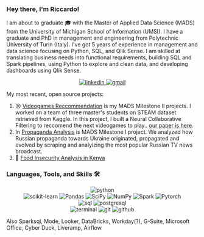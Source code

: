 ### Hey there, I'm Riccardo!

I am about to graduate 🎓 with the Master of Applied Data Science (MADS) from the University of Michigan School of Information (UMSI). I have a graduate and PhD in management and engineering from Polytechnic University of Turin (Italy). I've got 5 years of experience in management and data science focusing on Python, SQL, and Qlik Sense. I am skilled at translating business needs into functional requirements, building SQL and Spark pipelines, using Python to explore and clean data, and developing dashboards using Qlik Sense.

<div align="center">
<a href="https://www.linkedin.com/in/riccardo-ricci-rr/">
<img src="https://img.shields.io/badge/visit%20my%20Linkedin-0A66C2?style=for-the-badge&logo=linkedin&logoColor=white" alt="linkedin" />
</a>
<a href="mailto:riccardo.ricci91.rr@gmail.com">
<img src="https://img.shields.io/badge/email%20me-EA4335?style=for-the-badge&logo=gmail&logoColor=white" alt="gmail" />
</a>
</div>

My most recent, open source projects:

1) 😣 [Videogames Reccommendation](https://github.com) is my MADS Milestone II projects. I worked on a team of three master's students on STEAM dataset retrieved from Kaggle. In this project, I built a Neural Collaborative Filtering to reccomend the next videogames to play..  [our paper is here](https://github.com).
2) In [Propaganda Analysis](https://github.com/) is MADS Milestone I project. We analyzed how Russian propaganda towards Ukraine originated, propagated and evolved by scraping and analyizing the most popular Russian TV news broadcast.
3) 🎒 [Food Insecurity Analysis in Kenya](https://github.com)

### Languages, Tools, and Skills 🛠

<div align="center">
<img src="https://img.shields.io/badge/python-3776AB?style=for-the-badge&logo=python&logoColor=white" alt="python" />
</div>
<div align="center">
<img src='https://img.shields.io/badge/Scikit%20Learn-F7931E?style=for-the-badge&logo=scikit-learn&logoColor=white' alt='scikit-learn' />
<img src='https://img.shields.io/badge/Pandas-150458?style=for-the-badge&logo=pandas&logoColor=white' alt='Pandas' />
<img src='https://img.shields.io/badge/SciPy-8CAAE6?style=for-the-badge&logo=scipy&logoColor=white' alt='SciPy' />
<img src='https://img.shields.io/badge/NumPy-013243?style=for-the-badge&logo=numpy&logoColor=white' alt='NumPy' />
<img src='https://img.shields.io/badge/Apache%20Spark-4479A1?style=for-the-badge&logo=apache-spark&logoColor=white' alt='Spark' />
<img src='https://img.shields.io/badge/Pytorch-EE4C2C?style=for-the-badge&logo=pytorch&logoColor=white' alt='Pytorch' />
</div>
<div align="center">
<img src="https://img.shields.io/badge/SQL-407AFC?style=for-the-badge&logo=icloud&logoColor=white" alt="sql" />
<img src="https://img.shields.io/badge/PostgreSQL-336791?style=for-the-badge&logo=postgresql&logoColor=white" alt="postgresql" />
</div>
<div align="center">
<img src="https://img.shields.io/badge/terminal%20commands-black?style=for-the-badge&logo=windows%20terminal&logoColor=white" alt="terminal" />
<img src="https://img.shields.io/badge/Git-F05032?style=for-the-badge&logo=git&logoColor=white" alt="git" />
<img src="https://img.shields.io/badge/GitHub-100000?style=for-the-badge&logo=github&logoColor=white" alt="github" />
</div>
<div align="center">
</div>

Also Sparksql, Mode, Looker, DataBricks, Workday(?), G-Suite, Microsoft Office, Cyber Duck, Liveramp, Airflow
